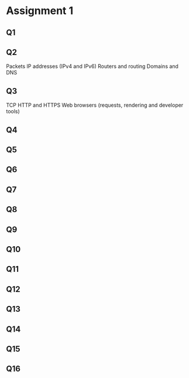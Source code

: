# Assignment 1

## Q1





## Q2
Packets 
IP addresses (IPv4 and IPv6)
Routers and routing
Domains and DNS





## Q3
TCP
HTTP and HTTPS
Web browsers (requests, rendering and developer tools)




## Q4




## Q5




## Q6




## Q7




## Q8




## Q9




## Q10




## Q11




## Q12




## Q13




## Q14




## Q15




## Q16